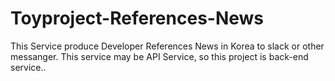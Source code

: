 # Toyproject-References-News

This Service produce Developer References News in Korea to slack or other messanger. This service may be API Service, so this project is back-end service..

